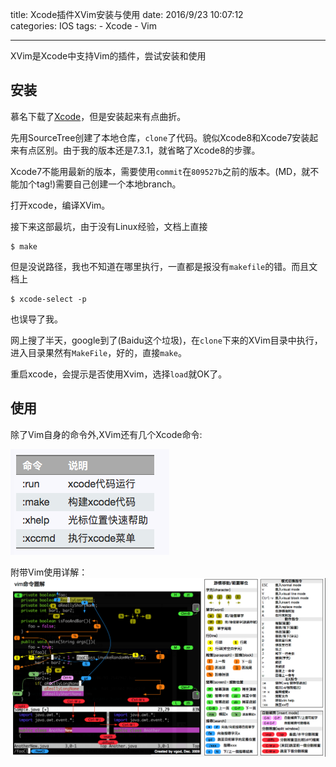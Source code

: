 title: Xcode插件XVim安装与使用
date: 2016/9/23 10:07:12  
categories: IOS
tags:
	- Xcode
	- Vim 

---

XVim是Xcode中支持Vim的插件，尝试安装和使用

<!--more-->
## 安装

慕名下载了[Xcode](https://github.com/XVimProject/XVim)，但是安装起来有点曲折。

先用SourceTree创建了本地仓库，`clone`了代码。貌似Xcode8和Xcode7安装起来有点区别。由于我的版本还是7.3.1，就省略了Xcode8的步骤。

Xcode7不能用最新的版本，需要使用`commit`在`809527b`之前的版本。(MD，就不能加个tag!)需要自己创建一个本地branch。

打开xcode，编译XVim。

接下来这部最坑，由于没有Linux经验，文档上直接
```
$ make
```
但是没说路径，我也不知道在哪里执行，一直都是报没有`makefile`的错。而且文档上
```
$ xcode-select -p
```
也误导了我。

网上搜了半天，google到了(Baidu这个垃圾)，在`clone`下来的XVim目录中执行，进入目录果然有`MakeFile`，好的，直接`make`。

重启xcode，会提示是否使用Xvim，选择`load`就OK了。

## 使用
除了Vim自身的命令外,XVim还有几个Xcode命令:

![XVim_1](https://github.com/zhang759740844/MyImgs/blob/master/MyBlog/XVim_1.png?raw=true)

附带Vim使用详解：
![XVim_2](https://github.com/zhang759740844/MyImgs/blob/master/MyBlog/XVim_2.png?raw=true)
